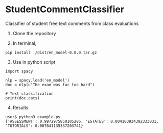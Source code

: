 # StudentCommentClassifier
Classifier of student free text comments from class evaluations

1. Clone the repository

2. In terminal,

```
pip install ./dist/en_model-0.0.0.tar.gz
```

3. Use in python script


```
import spacy

nlp = spacy.load('en_model')
doc = nlp(u"The exam was far too hard")

# Text classification
print(doc.cats)
```

4. Results

```
user$ python3 example.py 
{'ASSESSMENT': 0.9972975850105286, 'ESTATES': 0.004103934392333031, 'TUTORIALS': 0.007041135337203741}
```
